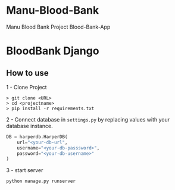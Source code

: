 # Manu-Blood-Bank
Manu Blood Bank Project Blood-Bank-App
# BloodBank Django 

## How to use

1 - Clone Project

```
> git clone <URL>
> cd <projectname>
> pip install -r requirements.txt
```

2 - Connect database in `settings.py` by replacing values with your database instance.

```python
DB = harperdb.HarperDB(
    url="<your-db-url",
    username="<your-db-passsword>",
    password="<your-db-username>"
)
```

3 - start server

```
python manage.py runserver
```
